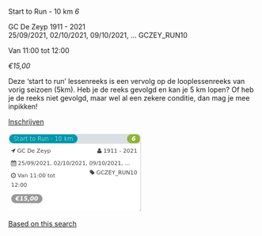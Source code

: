 Start to Run - 10 km *6*

GC De Zeyp 1911 - 2021  
25/09/2021, 02/10/2021, 09/10/2021, ... GCZEY\_RUN10  

Van 11:00 tot 12:00

*€15,00*

  

  

Deze ‘start to run’ lessenreeks is een vervolg op de looplessenreeks van vorig seizoen (5km). Heb je de reeks gevolgd en kan je 5 km lopen? Of heb je de reeks niet gevolgd, maar wel al een zekere conditie, dan mag je mee inpikken!  

[Inschrijven](https://tickets.vgc.be/activity/subscribe/GCZEY_RUN10)

![](64106.png)

[Based on this search](https://tickets.vgc.be/activity/index?&vrijeplaatsen=1&Age%5B%5D=3%2C4&entity=276)